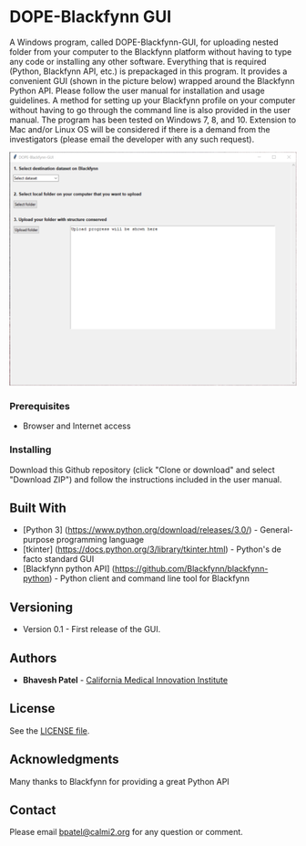 # DOPE-Blackfynn GUI

A Windows program, called DOPE-Blackfynn-GUI, for uploading nested folder from your computer to the Blackfynn platform without having to type any code or installing any other software. Everything that is required (Python, Blackfynn API, etc.) is prepackaged in this program. It provides a convenient GUI (shown in the picture below) wrapped around the Blackfynn Python API. Please follow the user manual for installation and usage guidelines. A method for setting up your Blackfynn profile on your computer without having to go through the command line is also provided in the user manual. The program has been tested on Windows 7, 8, and 10. Extension to Mac and/or Linux OS will be considered if there is a demand from the investigators (please email the developer with any such request). 


![GUI picture](DOPE-Blackfynn-GUI.png)


### Prerequisites

- Browser and Internet access


### Installing

Download this Github repository (click "Clone or download" and select "Download ZIP") and follow the instructions included in the user manual.


## Built With
* [Python 3] (https://www.python.org/download/releases/3.0/) - General-purpose programming language
* [tkinter] (https://docs.python.org/3/library/tkinter.html) - Python's de facto standard GUI
* [Blackfynn python API] (https://github.com/Blackfynn/blackfynn-python) - Python client and command line tool for Blackfynn


## Versioning

* Version 0.1 - First release of the GUI.


## Authors

* **Bhavesh Patel** -  [California Medical Innovation Institute](https://calmi2.org/)


## License

See the [LICENSE file](LICENSE.txt).

## Acknowledgments

Many thanks to Blackfynn for providing a great Python API

## Contact
Please email <bpatel@calmi2.org> for any question or comment.
